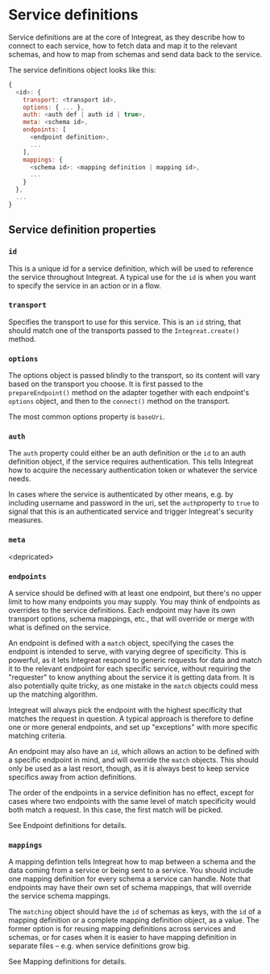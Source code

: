 # Service definitions

Service definitions are at the core of Integreat, as they describe how to connect to each service, how to fetch data and map it to the relevant schemas, and how to map from schemas and send data back to the service.

The service definitions object looks like this:

```javascript
{
  <id>: {
    transport: <transport id>,
    options: { ... },
    auth: <auth def | auth id | true>,
    meta: <schema id>,
    endpoints: [
      <endpoint definition>,
      ...
    ],
    mappings: {
      <schema id>: <mapping definition | mapping id>,
      ...
    }
  },
  ...
}
```

## Service definition properties

### `id`

This is a unique id for a service definition, which will be used to reference the service throughout Integreat. A typical use for the `id` is when you want to specify the service in an action or in a flow.

### `transport`

Specifies the transport to use for this service. This is an `id` string, that should match one of the transports passed to the `Integreat.create()` method.

### `options`

The options object is passed blindly to the transport, so its content will vary based on the transport you choose. It is first passed to the `prepareEndpoint()` method on the adapter together with each endpoint's `options` object, and then to the `connect()` method on the transport.

The most common options property is `baseUri`.

### `auth`

The `auth` property could either be an auth definition or the `id` to an auth definition object, if the service requires authentication. This tells Integreat how to acquire the necessary authentication token or whatever the service needs.

In cases where the service is authenticated by other means, e.g. by including username and password in the uri, set the `auth`property to `true` to signal that this is an authenticated service and trigger Integreat's security measures.

### `meta`

&lt;depricated&gt;

### `endpoints`

A service should be defined with at least one endpoint, but there's no upper limit to how many endpoints you may supply. You may think of endpoints as overrides to the service definitions. Each endpoint may have its own transport options, schema mappings, etc., that will override or merge with what is defined on the service.

An endpoint is defined with a `match` object, specifying the cases the endpoint is intended to serve, with varying degree of specificity. This is powerful, as it lets Integreat respond to generic requests for data and match it to the relevant endpoint for each specific service, without requiring the "requester" to know anything about the service it is getting data from. It is also potentially quite tricky, as one mistake in the `match` objects could mess up the matching algorithm.

Integreat will always pick the endpoint with the highest specificity that matches the request in question. A typical approach is therefore to define one or more general endpoints, and set up "exceptions" with more specific matching criteria.

An endpoint may also have an `id`, which allows an action to be defined with a specific endpoint in mind, and will override the `match` objects. This should only be used as a last resort, though, as it is always best to keep service specifics away from action definitions.

The order of the endpoints in a service definition has no effect, except for cases where two endpoints with the same level of match specificity would both match a request. In this case, the first match will be picked.

See Endpoint definitions for details.

### `mappings`

A mapping defintion tells Integreat how to map between a schema and the data coming from a service or being sent to a service. You should include one mapping definition for every schema a service can handle. Note that endpoints may have their own set of schema mappings, that will override the service schema mappings.

The `matching` object should have the `id` of schemas as keys, with the `id` of a mapping definition or a complete mapping definition object, as a value. The former option is for reusing mapping definitions across services and schemas, or for cases when it is easier to have mapping definition in separate files – e.g. when service definitions grow big.

See Mapping definitions for details.

